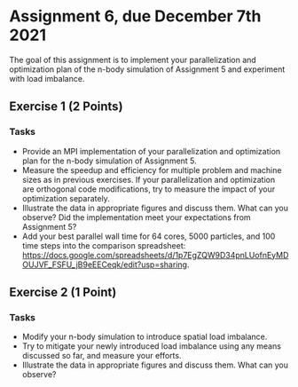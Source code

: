 # Assignment 6, due December 7th 2021

The goal of this assignment is to implement your parallelization and optimization plan of the n-body simulation of Assignment 5 and experiment with load imbalance.

## Exercise 1 (2 Points)

### Tasks

- Provide an MPI implementation of your parallelization and optimization plan for the n-body simulation of Assignment 5.
- Measure the speedup and efficiency for multiple problem and machine sizes as in previous exercises. If your parallelization and optimization are orthogonal code modifications, try to measure the impact of your optimization separately.
- Illustrate the data in appropriate figures and discuss them. What can you observe? Did the implementation meet your expectations from Assignment 5?
- Add your best parallel wall time for 64 cores, 5000 particles, and 100 time steps into the comparison spreadsheet: https://docs.google.com/spreadsheets/d/1p7EgZQW9D34pnLUofnEyMDOUJVF_FSFU_jB9eEECeqk/edit?usp=sharing.

## Exercise 2 (1 Point)

### Tasks

- Modify your n-body simulation to introduce spatial load imbalance.
- Try to mitigate your newly introduced load imbalance using any means discussed so far, and measure your efforts.
- Illustrate the data in appropriate figures and discuss them. What can you observe?
